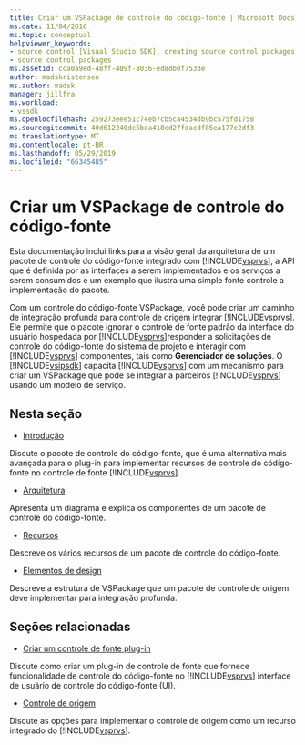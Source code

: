```yaml
---
title: Criar um VSPackage de controle do código-fonte | Microsoft Docs
ms.date: 11/04/2016
ms.topic: conceptual
helpviewer_keywords:
- source control [Visual Studio SDK], creating source control packages
- source control packages
ms.assetid: cca0a9ed-48ff-409f-8036-ed8db0f7533e
author: madskristensen
ms.author: madsk
manager: jillfra
ms.workload:
- vssdk
ms.openlocfilehash: 259273eee51c74eb7cb5ca4534db9bc575fd1758
ms.sourcegitcommit: 40d612240dc5bea418cd27fdacdf85ea177e2df3
ms.translationtype: MT
ms.contentlocale: pt-BR
ms.lasthandoff: 05/29/2019
ms.locfileid: "66345485"
---
```

# <a name="create-a-source-control-vspackage"></a>Criar um VSPackage de controle do código-fonte
Esta documentação inclui links para a visão geral da arquitetura de um pacote de controle do código-fonte integrado com [!INCLUDE[vsprvs](../../code-quality/includes/vsprvs_md.md)], a API que é definida por as interfaces a serem implementados e os serviços a serem consumidos e um exemplo que ilustra uma simple fonte controle a implementação do pacote.

 Com um controle do código-fonte VSPackage, você pode criar um caminho de integração profunda para controle de origem integrar [!INCLUDE[vsprvs](../../code-quality/includes/vsprvs_md.md)]. Ele permite que o pacote ignorar o controle de fonte padrão da interface do usuário hospedada por [!INCLUDE[vsprvs](../../code-quality/includes/vsprvs_md.md)]responder a solicitações de controle do código-fonte do sistema de projeto e interagir com [!INCLUDE[vsprvs](../../code-quality/includes/vsprvs_md.md)] componentes, tais como **Gerenciador de soluções**. O [!INCLUDE[vsipsdk](../../extensibility/includes/vsipsdk_md.md)] capacita [!INCLUDE[vsprvs](../../code-quality/includes/vsprvs_md.md)] com um mecanismo para criar um VSPackage que pode se integrar a parceiros [!INCLUDE[vsprvs](../../code-quality/includes/vsprvs_md.md)] usando um modelo de serviço.

## <a name="in-this-section"></a>Nesta seção
- [Introdução](../../extensibility/internals/getting-started-with-source-control-vspackages.md)

 Discute o pacote de controle do código-fonte, que é uma alternativa mais avançada para o plug-in para implementar recursos de controle do código-fonte no controle de fonte [!INCLUDE[vsprvs](../../code-quality/includes/vsprvs_md.md)].

- [Arquitetura](../../extensibility/internals/source-control-vspackage-architecture.md)

 Apresenta um diagrama e explica os componentes de um pacote de controle do código-fonte.

- [Recursos](../../extensibility/internals/source-control-vspackage-features.md)

 Descreve os vários recursos de um pacote de controle do código-fonte.

- [Elementos de design](../../extensibility/internals/source-control-vspackage-design-elements.md)

 Descreve a estrutura de VSPackage que um pacote de controle de origem deve implementar para integração profunda.

## <a name="related-sections"></a>Seções relacionadas
- [Criar um controle de fonte plug-in](../../extensibility/internals/creating-a-source-control-plug-in.md)

 Discute como criar um plug-in de controle de fonte que fornece funcionalidade de controle do código-fonte no [!INCLUDE[vsprvs](../../code-quality/includes/vsprvs_md.md)] interface de usuário de controle do código-fonte (UI).

- [Controle de origem](../../extensibility/internals/source-control.md)

 Discute as opções para implementar o controle de origem como um recurso integrado do [!INCLUDE[vsprvs](../../code-quality/includes/vsprvs_md.md)].
